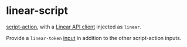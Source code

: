 # linear-script

[script-action](https://github.com/silverlyra/script-action), with a [Linear API client](https://npm.im/@linear/sdk) injected as `linear`.

Provide a `linear-token` [input](./action.yml) in addition to the other script-action inputs.

